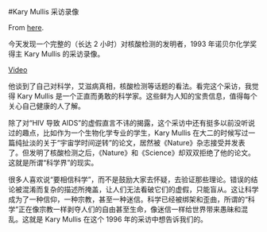 #Kary Mullis 采访录像

From [here](https://yinwang1.substack.com/p/kary-mullis).

今天发现一个完整的（长达 2 小时）对核酸检测的发明者，1993 年诺贝尔化学奖得主 Kary Mullis 的采访录像。

[Video](https://www.youtube-nocookie.com/embed/nuWH1zFfX5A)

他谈到了自己对科学，艾滋病真相，核酸检测等话题的看法。看完这个采访，我觉得 Kary Mullis 是一个正直而勇敢的科学家。这些鲜为人知的宝贵信息，值得每个关心自己健康的人了解。

除了对“HIV 导致 AIDS”的虚假直言不讳的揭露，这个采访中还有挺多以前没听说过的趣点，比如作为一个生物化学专业的学生，Kary Mullis 在大二的时候写过一篇纯扯淡的关于“宇宙学时间逆转”的论文，居然被《Nature》杂志接受并发表了。但发明了核酸检测之后，《Nature》和《Science》却双双拒绝了他的论文。这就是所谓“科学界”的现实。

很多人喜欢说“要相信科学”，而不是鼓励大家去怀疑，去验证那些理论。错误的结论被混淆而复杂的描述所掩盖，让人们无法看破它们的虚假，只能盲从。这让科学成为了一种信仰，一种宗教，甚至一种迷信。科学已经被绑架和歪曲，所谓的“科学”正在像宗教一样剥夺人们的自由甚至生命，像迷信一样给世界带来愚昧和混乱。这就是 Kary Mullis 在这个 1996 年的采访中想告诉我们的。

